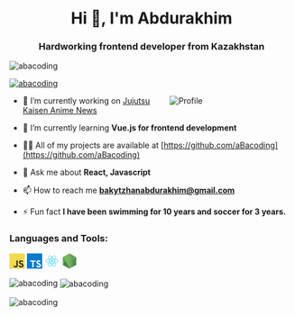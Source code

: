<h1 align="center">Hi 👋, I'm Abdurakhim</h1>
<h3 align="center">Hardworking frontend developer from Kazakhstan</h3>

<p align="left"> <img src="https://komarev.com/ghpvc/?username=abacoding&label=Profile%20views&color=0e75b6&style=flat" alt="abacoding" /> </p>

<p align="left"> <a href="https://github.com/ryo-ma/github-profile-trophy"><img src="https://github-profile-trophy.vercel.app/?username=abacoding" alt="abacoding" /></a> </p>

<img align="right" alt="Profile" width="220" src="https://media1.tenor.com/m/DSO-nqzTlCoAAAAd/ayanokoji.gif">

- 🔭 I’m currently working on [Jujutsu Kaisen Anime News](https://github.com/aBacoding/Jujutsu-Kaisen)

- 🌱 I’m currently learning **Vue.js for frontend development**

- 👨‍💻 All of my projects are available at [https://github.com/aBacoding](https://github.com/aBacoding)

- 💬 Ask me about **React, Javascript**

- 📫 How to reach me **bakytzhanabdurakhim@gmail.com**

- ⚡ Fun fact **I have been swimming for 10 years and soccer for 3 years.**

<h3 align="left">Languages and Tools:</h3>
<p align="left">
<code><img height="27" alt="javascript" src="https://raw.githubusercontent.com/github/explore/80688e429a7d4ef2fca1e82350fe8e3517d3494d/topics/javascript/javascript.png"></code>
<code><img height="27" alt="typescript" src="https://raw.githubusercontent.com/github/explore/80688e429a7d4ef2fca1e82350fe8e3517d3494d/topics/typescript/typescript.png"></code>
<code><img height="27" alt="react" src="https://raw.githubusercontent.com/github/explore/80688e429a7d4ef2fca1e82350fe8e3517d3494d/topics/react/react.png"></code>
<code><img height="27" alt="nodejs" src="https://raw.githubusercontent.com/github/explore/80688e429a7d4ef2fca1e82350fe8e3517d3494d/topics/nodejs/nodejs.png"></code>    
</p>

<p><img align="left" src="https://github-readme-stats.vercel.app/api/top-langs?username=abacoding&show_icons=true&locale=en&layout=compact" alt="abacoding" /></p>

<p>&nbsp;<img align="center" src="https://github-readme-stats.vercel.app/api?username=abacoding&show_icons=true&locale=en" alt="abacoding" /></p>

<p><img align="center" src="https://github-readme-streak-stats.herokuapp.com/?user=abacoding&" alt="abacoding" /></p>

